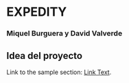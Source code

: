 # EXPEDITY
### Miquel Burguera y David Valverde


## Idea del proyecto
Link to the sample section: [Link Text](#sample-section).
